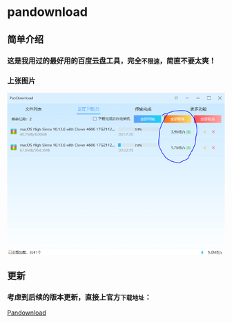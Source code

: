 # pandownload
## 简单介绍
### 这是我用过的最好用的百度云盘工具，完全`不限速`，简直不要太爽！<br>
### 上张图片<br>
![pan](picture/pan.PNG)
## 更新
### 考虑到后续的版本更新，直接上官方`下载地址`：<br>
[Pandownload](http://pandownload.com/ "尽情享受")
